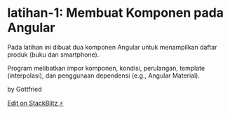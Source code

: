 # latihan-1: Membuat Komponen pada Angular

Pada latihan ini dibuat dua komponen Angular untuk menampilkan daftar produk (buku dan smartphone). 

Program melibatkan impor komponen, kondisi, perulangan, template (interpolasi), dan penggunaan dependensi (e.g., Angular Material).

by Gottfried

[Edit on StackBlitz ⚡️](https://stackblitz.com/edit/latihan-1)